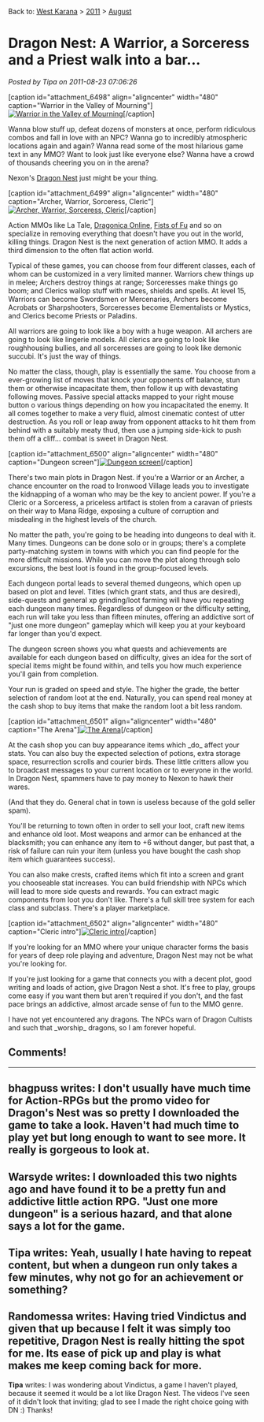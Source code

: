 Back to: [West Karana](/posts/westkarana.md) > [2011](/posts/2011/westkarana.md) > [August](./westkarana.md)
# Dragon Nest: A Warrior, a Sorceress and a Priest walk into a bar...

*Posted by Tipa on 2011-08-23 07:06:26*

[caption id="attachment\_6498" align="aligncenter" width="480" caption="Warrior in the Valley of Mourning"][![](../../../uploads/2011/08/DragonNest-2011-08-22-20-08-16-28-480x384.jpg "Warrior in the Valley of Mourning")](../../../uploads/2011/08/DragonNest-2011-08-22-20-08-16-28.jpg)[/caption]

Wanna blow stuff up, defeat dozens of monsters at once, perform ridiculous combos and fall in love with an NPC? Wanna go to incredibly atmospheric locations again and again? Wanna read some of the most hilarious game text in any MMO? Want to look just like everyone else? Wanna have a crowd of thousands cheering you on in the arena?

Nexon's [Dragon Nest](http://dragonnest.nexon.net/) just might be your thing.

[caption id="attachment\_6499" align="aligncenter" width="480" caption="Archer, Warrior, Sorceress, Cleric"][![](../../../uploads/2011/08/DragonNest-2011-08-22-23-31-35-25-480x384.jpg "Archer, Warrior, Sorceress, Cleric")](../../../uploads/2011/08/DragonNest-2011-08-22-23-31-35-25.jpg)[/caption]

Action MMOs like La Tale, [Dragonica Online](../../../index.php/2009/08/25/a-first-look-at-dragonica-online/), [Fists of Fu](../../../index.php/2010/06/25/fists-of-fu-beat-em-up-mmos-go-platform/) and so on specialize in removing everything that doesn't have you out in the world, killing things. Dragon Nest is the next generation of action MMO. It adds a third dimension to the often flat action world.

Typical of these games, you can choose from four different classes, each of whom can be customized in a very limited manner. Warriors chew things up in melee; Archers destroy things at range; Sorceresses make things go boom; and Clerics wallop stuff with maces, shields and spells. At level 15, Warriors can become Swordsmen or Mercenaries, Archers become Acrobats or Sharpshooters, Sorceresses become Elementalists or Mystics, and Clerics become Priests or Paladins.

All warriors are going to look like a boy with a huge weapon. All archers are going to look like lingerie models. All clerics are going to look like roughhousing bullies, and all sorceresses are going to look like demonic succubi. It's just the way of things.

No matter the class, though, play is essentially the same. You choose from a ever-growing list of moves that knock your opponents off balance, stun them or otherwise incapacitate them, then follow it up with devastating following moves. Passive special attacks mapped to your right mouse button o various things depending on how you incapacitated the enemy. It all comes together to make a very fluid, almost cinematic contest of utter destruction. As you roll or leap away from opponent attacks to hit them from behind with a suitably meaty thud, then use a jumping side-kick to push them off a cliff... combat is sweet in Dragon Nest.

[caption id="attachment\_6500" align="aligncenter" width="480" caption="Dungeon screen"][![](../../../uploads/2011/08/DragonNest-2011-08-23-07-36-12-15-480x384.jpg "Dungeon screen")](../../../uploads/2011/08/DragonNest-2011-08-23-07-36-12-15.jpg)[/caption]

There's two main plots in Dragon Nest. if you're a Warrior or an Archer, a chance encounter on the road to Ironwood Village leads you to investigate the kidnapping of a woman who may be the key to ancient power. If you're a Cleric or a Sorceress, a priceless artifact is stolen from a caravan of priests on their way to Mana Ridge, exposing a culture of corruption and misdealing in the highest levels of the church.

No matter the path, you're going to be heading into dungeons to deal with it. Many times. Dungeons can be done solo or in groups; there's a complete party-matching system in towns with which you can find people for the more difficult missions. While you can move the plot along through solo excursions, the best loot is found in the group-focused levels.

Each dungeon portal leads to several themed dungeons, which open up based on plot and level. Titles (which grant stats, and thus are desired), side-quests and general xp grinding/loot farming will have you repeating each dungeon many times. Regardless of dungeon or the difficulty setting, each run will take you less than fifteen minutes, offering an addictive sort of "just one more dungeon" gameplay which will keep you at your keyboard far longer than you'd expect.

The dungeon screen shows you what quests and achievements are available for each dungeon based on difficulty, gives an idea for the sort of special items might be found within, and tells you how much experience you'll gain from completion.

Your run is graded on speed and style. The higher the grade, the better selection of random loot at the end. Naturally, you can spend real money at the cash shop to buy items that make the random loot a bit less random.

[caption id="attachment\_6501" align="aligncenter" width="480" caption="The Arena"][![](../../../uploads/2011/08/DragonNest-2011-08-22-21-13-12-64-480x384.jpg "The Arena")](../../../uploads/2011/08/DragonNest-2011-08-22-21-13-12-64.jpg)[/caption]

At the cash shop you can buy appearance items which \_do\_ affect your stats. You can also buy the expected selection of potions, extra storage space, resurrection scrolls and courier birds. These little critters allow you to broadcast messages to your current location or to everyone in the world. In Dragon Nest, spammers have to pay money to Nexon to hawk their wares.

(And that they do. General chat in town is useless because of the gold seller spam).

You'll be returning to town often in order to sell your loot, craft new items and enhance old loot. Most weapons and armor can be enhanced at the blacksmith; you can enhance any item to +6 without danger, but past that, a risk of failure can ruin your item (unless you have bought the cash shop item which guarantees success).

You can also make crests, crafted items which fit into a screen and grant you chooseable stat increases. You can build friendship with NPCs which will lead to more side quests and rewards. You can extract magic components from loot you don't like. There's a full skill tree system for each class and subclass. There's a player marketplace. 

[caption id="attachment\_6502" align="aligncenter" width="480" caption="Cleric intro"][![](../../../uploads/2011/08/DragonNest-2011-08-22-23-34-02-03-480x271.jpg "Cleric intro")](../../../uploads/2011/08/DragonNest-2011-08-22-23-34-02-03.jpg)[/caption]

If you're looking for an MMO where your unique character forms the basis for years of deep role playing and adventure, Dragon Nest may not be what you're looking for.

If you're just looking for a game that connects you with a decent plot, good writing and loads of action, give Dragon Nest a shot. It's free to play, groups come easy if you want them but aren't required if you don't, and the fast pace brings an addictive, almost arcade sense of fun to the MMO genre.

I have not yet encountered any dragons. The NPCs warn of Dragon Cultists and such that \_worship\_ dragons, so I am forever hopeful.
## Comments!
---
**bhagpuss** writes: I don't usually have much time for Action-RPGs but the promo video for Dragon's Nest was so pretty I downloaded the game to take a look. Haven't had much time to play yet but long enough to want to see more. It really is gorgeous to look at.
---
**Warsyde** writes: I downloaded this two nights ago and have found it to be a pretty fun and addictive little action RPG. "Just one more dungeon" is a serious hazard, and that alone says a lot for the game.
---
**Tipa** writes: Yeah, usually I hate having to repeat content, but when a dungeon run only takes a few minutes, why not go for an achievement or something?
---
**Randomessa** writes: Having tried Vindictus and given that up because I felt it was simply too repetitive, Dragon Nest is really hitting the spot for me. Its ease of pick up and play is what makes me keep coming back for more.
---
**Tipa** writes: I was wondering about Vindictus, a game I haven't played, because it seemed it would be a lot like Dragon Nest. The videos I've seen of it didn't look that inviting; glad to see I made the right choice going with DN :) Thanks!
